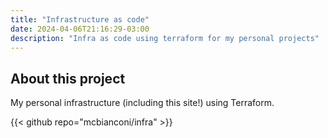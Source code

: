 ```yaml
---
title: "Infrastructure as code"
date: 2024-04-06T21:16:29-03:00
description: "Infra as code using terraform for my personal projects"
---
```


## About this project

My personal infrastructure (including this site!) using Terraform.

{{< github repo="mcbianconi/infra" >}}

